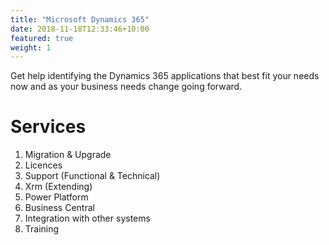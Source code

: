 ```yaml
---
title: "Microsoft Dynamics 365"
date: 2018-11-18T12:33:46+10:00
featured: true
weight: 1
---
```


Get help identifying the Dynamics 365 applications that best fit your needs now and as your business needs change going forward.

# Services

1. Migration & Upgrade
2. Licences
3. Support (Functional & Technical)
4. Xrm (Extending)
5. Power Platform
6. Business Central
7. Integration with other systems
8. Training
